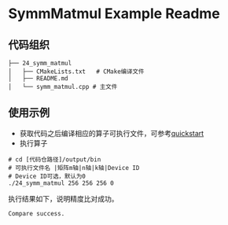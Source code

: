 # SymmMatmul Example Readme
## 代码组织
```
├── 24_symm_matmul
│   ├── CMakeLists.txt   # CMake编译文件
│   ├── README.md
│   └── symm_matmul.cpp # 主文件
```
## 使用示例
- 获取代码之后编译相应的算子可执行文件，可参考[quickstart](../../docs/quickstart.md#算子编译)
- 执行算子
```
# cd [代码仓路径]/output/bin
# 可执行文件名 |矩阵m轴|n轴|k轴|Device ID
# Device ID可选，默认为0
./24_symm_matmul 256 256 256 0
```
执行结果如下，说明精度比对成功。
```
Compare success.
```
